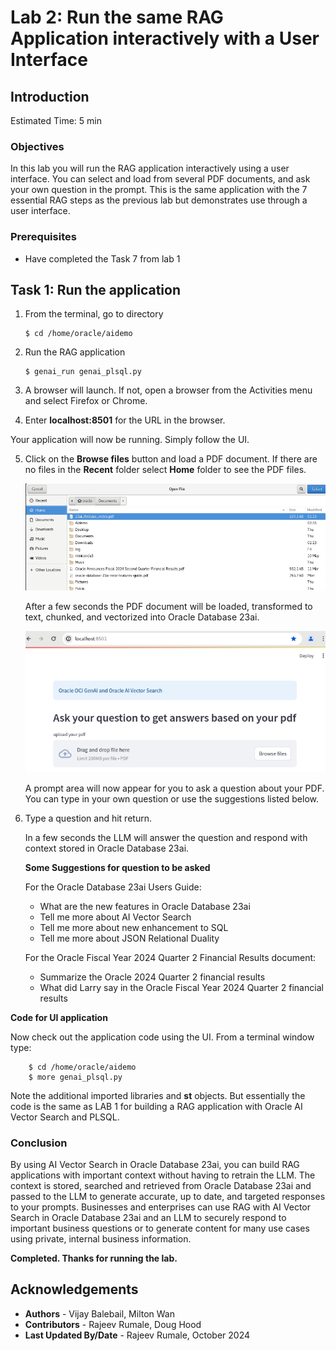# Lab 2: Run the same RAG Application interactively with a User Interface

## Introduction

Estimated Time: 5 min

### Objectives

In this lab you will run the RAG application interactively using a user interface. You can select and load from several PDF documents, and ask your own question in the prompt.  This is the same application with the 7 essential RAG steps as the previous lab but demonstrates use through a user interface.

### Prerequisites

* Have completed the Task 7 from lab 1


## Task 1: Run the application

1.  From the terminal, go to directory 

    ```
    $ cd /home/oracle/aidemo
    ```

2.  Run the RAG application

    ```
    $ genai_run genai_plsql.py
    ```

3. A browser will launch. If not, open a browser from the Activities menu and select Firefox or Chrome.

4. Enter **localhost:8501** for the URL in the browser.
   
Your application will now be running.  Simply follow the UI.

5. Click on the **Browse files** button and load a PDF document.  If there are no files in the **Recent** folder select **Home** folder to see the PDF files.

    ![Select Home folder](images/home.png)
    
    After a few seconds the PDF document will be loaded, transformed to text, chunked, and vectorized into Oracle Database 23ai.

    ![Genai app UI](images/streamlitocigenai.png)

    A prompt area will now appear for you to ask a question about your PDF.  You can type in your own question or use the suggestions listed below. 

6. Type a question and hit return.

    In a few seconds the LLM will answer the question and respond with context stored in Oracle Database 23ai.  

    **Some Suggestions for question to be asked**

    For the Oracle Database 23ai Users Guide:
    - What are the new features in Oracle Database 23ai
    - Tell me more about AI Vector Search
    - Tell me more about new enhancement to SQL
    - Tell me more about JSON Relational Duality

    For the Oracle Fiscal Year 2024 Quarter 2 Financial Results document:
    - Summarize the Oracle 2024 Quarter 2 financial results
    - What did Larry say in the Oracle Fiscal Year 2024 Quarter 2 financial results



**Code for UI application**

Now check out the application code using the UI. From a terminal window type:


```
    $ cd /home/oracle/aidemo
    $ more genai_plsql.py
```

Note the additional imported libraries and **st** objects.
But essentially the code is the same as LAB 1 for building a RAG application with Oracle AI Vector Search and PLSQL.

### Conclusion

By using AI Vector Search in Oracle Database 23ai, you can build RAG applications with important context without having to retrain the LLM.  The context is stored, searched and retrieved from Oracle Database 23ai and passed to the LLM to generate accurate, up to date, and targeted responses to your prompts.  Businesses and enterprises can use RAG with AI Vector Search in Oracle Database 23ai and an LLM to securely respond to important business questions or to generate content for many use cases using private, internal business information.


**Completed. Thanks for running the lab.**

## Acknowledgements
* **Authors** - Vijay Balebail, Milton Wan
* **Contributors** - Rajeev Rumale, Doug Hood
* **Last Updated By/Date** -  Rajeev Rumale, October 2024